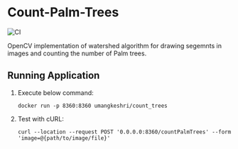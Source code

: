 # Count-Palm-Trees

![CI](https://github.com/umangkeshri/Count-Palm-Trees/workflows/CI/badge.svg)

OpenCV implementation of watershed algorithm for drawing segemnts in images and counting the number of Palm trees.


## Running Application

1. Execute below command:

    `docker run -p 8360:8360 umangkeshri/count_trees`

2. Test with cURL:

    `curl --location --request POST '0.0.0.0:8360/countPalmTrees' --form 'image=@{path/to/image/file}'`
